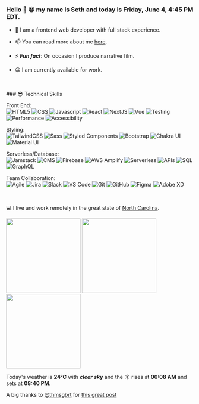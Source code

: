 ### Hello 👋 😀 my name is Seth and today is Friday, June 4, 4:45 PM EDT.

- 🔭 I am a frontend web developer with full stack experience.
- 📫 You can read more about me [here](https://sethhallcreative.com/).
- ⚡ _**Fun fact**_: On occasion I produce narrative film.

- 😀 I am currently available for work.
<br>
<br>
### 😎 Technical Skills

<p>
  Front End:
  <br>
  <img alt="HTML5" src="https://img.shields.io/badge/-HTML5-E34F26?style=flat-square&logo=html5&logoColor=white" />

  <img alt="CSS" src="https://img.shields.io/badge/-CSS-1c4fd8?style=flat-square&logo=css3&logoColor=white" />

  <img alt="Javascript" src="https://img.shields.io/badge/-Javascript-fbbf24?style=flat-square&logo=javascript&logoColor=white" />

  <img alt="React" src="https://img.shields.io/badge/-React-45b8d8?style=flat-square&logo=react&logoColor=white" />

  <img alt="NextJS" src="https://img.shields.io/badge/-NextJS-000000?style=flat-square&logo=next-dot-js&logoColor=white" />

  <img alt="Vue" src="https://img.shields.io/badge/-Vue-16b981?style=flat-square&logo=vue-dot-js&logoColor=white" />

  <img alt="Testing" src="https://img.shields.io/badge/-Testing-FB0043?style=flat-square" />

  <img alt="Performance" src="https://img.shields.io/badge/-Performance-1B6277?style=flat-square" />

  <img alt="Accessibility" src="https://img.shields.io/badge/-Accessibility-23977B?style=flat-square" />
</p>

<p>
  Styling:
  <br>
  <img alt="TailwindCSS" src="https://img.shields.io/badge/-TailwindCSS-0c91b1?style=flat-square&logo=tailwind-css&logoColor=white" />

  <img alt="Sass" src="https://img.shields.io/badge/-Sass-CC6699?style=flat-square&logo=sass&logoColor=white" />

  <img alt="Styled Components" src="https://img.shields.io/badge/-Styled_Components-db7092?style=flat-square&logo=styled-components&logoColor=white" />

  <img alt="Bootstrap" src="https://img.shields.io/badge/-Bootstrap-7951b3?style=flat-square&logo=bootstrap&logoColor=white" />

  <img alt="Chakra UI" src="https://img.shields.io/badge/-Chakra UI-66c9cc?style=flat-square&logo=chakra-ui&logoColor=white" />

  <img alt="Material UI" src="https://img.shields.io/badge/-Material UI-0081CB?style=flat-square&logo=material-ui&logoColor=white" />
<p/>

<p>
  Serverless/Database:
  <br>
  <img alt="Jamstack" src="https://img.shields.io/badge/-Jamstack-db2877?style=flat-square&logo=jamstack&logoColor=white" />

  <img alt="CMS" src="https://img.shields.io/badge/-CMS-AE58CD?style=flat-square" />

  <img alt="Firebase" src="https://img.shields.io/badge/-Firebase-f59e0b?style=flat-square&logo=firebase&logoColor=white" />

  <img alt="AWS Amplify" src="https://img.shields.io/badge/-AWS Amplify-FF9900?style=flat-square&logo=aws-amplify&logoColor=white" />

  <img alt="Serverless" src="https://img.shields.io/badge/-Serverless-ea580e?style=flat-square&logo=severless&logoColor=white" />

  <img alt="APIs" src="https://img.shields.io/badge/-APIs-5046e4?style=flat-square" />

  <img alt="SQL" src="https://img.shields.io/badge/-SQL-000000?style=flat-square" />

  <img alt="GraphQL" src="https://img.shields.io/badge/-GraphQL-E10098?style=flat-square&logo=graphql&logoColor=white" />
</p>

<p>
  Team Collaboration:
  <br>
  <img alt="Agile" src="https://img.shields.io/badge/-Agile-0C6DA9?style=flat-square" />

  <img alt="Jira" src="https://img.shields.io/badge/-Jira-0252cc?style=flat-square&logo=jira&logoColor=white" />

  <img alt="Slack" src="https://img.shields.io/badge/-Slack-4A154B?style=flat-square&logo=slack&logoColor=white" />

  <img alt="VS Code" src="https://img.shields.io/badge/-VS Code-007ACC?style=flat-square&logo=visual-studio-code&logoColor=white" />

  <img alt="Git" src="https://img.shields.io/badge/-Git-F05032?style=flat-square&logo=git&logoColor=white" />

  <img alt="GitHub" src="https://img.shields.io/badge/-GitHub-181717?style=flat-square&logo=github&logoColor=white" />

  <img alt="Figma" src="https://img.shields.io/badge/-Figma-F24E1E?style=flat-square&logo=figma&logoColor=white" />

  <img alt="Adobe XD" src="https://img.shields.io/badge/-Adobe XD-FF61F6?style=flat-square&logo=adobe-xd&logoColor=white" />
</p>
<br>

💻 I live and work remotely in the great state of [North Carolina](https://www.wikiwand.com/en/North_Carolina).

<p><img width="200" src="https:&#x2F;&#x2F;www.picuki.com&#x2F;hosted-by-instagram&#x2F;url&#x3D;https%3A%7C%7C%7C%7Cinstagram.fiev22-1.fna.fbcdn.net%7C%7Cv%7C%7Ct51.2885-15%7C%7Csh0.08%7C%7Ce35%7C%7Cs640x640%7C%7C196011907_386995949306616_5416461431312419934_n.jpg%3Ftp%3D1%26_nc_ht%3Dinstagram.fiev22-1.fna.fbcdn.net%26_nc_cat%3D100%26_nc_ohc%3D8subHF6oR54AX9aGN2o%26edm%3DABfd0MgBAAAA%26ccb%3D7-4%26oh%3Db6b8ecbb1be1597fec593dee0f89a233%26oe%3D60C20A97%26_nc_sid%3D7bff83" /> <img width="200" src="https:&#x2F;&#x2F;www.picuki.com&#x2F;hosted-by-instagram&#x2F;url&#x3D;https%3A%7C%7C%7C%7Cinstagram.fiev22-1.fna.fbcdn.net%7C%7Cv%7C%7Ct51.2885-15%7C%7Csh0.08%7C%7Ce35%7C%7Cc110.0.859.859a%7C%7Cs640x640%7C%7C195177318_378365880280625_4750197397694495352_n.jpg%3Ftp%3D1%26_nc_ht%3Dinstagram.fiev22-1.fna.fbcdn.net%26_nc_cat%3D105%26_nc_ohc%3DFFQeUFT5y7IAX94NPQz%26edm%3DABfd0MgBAAAA%26ccb%3D7-4%26oh%3Da641a0925e5838e69d73f2166e6b8a91%26oe%3D60C077D2%26_nc_sid%3D7bff83" /> <img width="200" src="https:&#x2F;&#x2F;www.picuki.com&#x2F;hosted-by-instagram&#x2F;url&#x3D;https%3A%7C%7C%7C%7Cinstagram.fiev22-1.fna.fbcdn.net%7C%7Cv%7C%7Ct51.2885-15%7C%7Csh0.08%7C%7Ce35%7C%7Cc180.0.719.719a%7C%7Cs640x640%7C%7C195221402_2015351915288576_7471638823519354804_n.jpg%3Ftp%3D1%26_nc_ht%3Dinstagram.fiev22-1.fna.fbcdn.net%26_nc_cat%3D108%26_nc_ohc%3D7VuL8VK8LekAX-y1aMs%26edm%3DABfd0MgBAAAA%26ccb%3D7-4%26oh%3D4f296a7577184c60e82054010f2b8345%26oe%3D60C0DCA1%26_nc_sid%3D7bff83" /></p>

Today's weather is <b>24°C</b> with <b><i>clear sky</i></b> and the ☀️ rises at <b>06:08 AM</b> and sets at <b>08:40 PM</b>.</p>

A big thanks to [@thmsgbrt](https://github.com/thmsgbrt) for [this great post](https://medium.com/swlh/how-to-create-a-self-updating-readme-md-for-your-github-profile-f8b05744ca91)